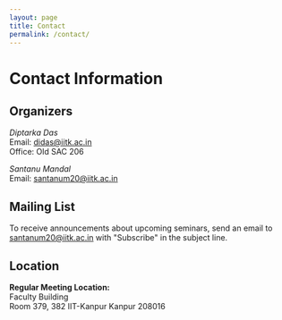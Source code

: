 ```yaml
---
layout: page
title: Contact
permalink: /contact/
---
```


# Contact Information

## Organizers

*Diptarka Das*  
Email: didas@iitk.ac.in  
Office: Old SAC 206

*Santanu Mandal*  
Email: santanum20@iitk.ac.in

## Mailing List

To receive announcements about upcoming seminars, send an email to santanum20@iitk.ac.in with "Subscribe" in the subject line.

## Location

**Regular Meeting Location:**  
Faculty Building  
Room 379, 382 
IIT-Kanpur 
Kanpur 208016
